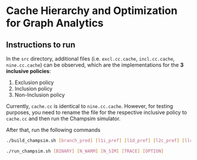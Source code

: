 # Cache Hierarchy and Optimization for Graph Analytics
## Instructions to run

In the `src` directory, additional files (i.e. `excl.cc.cache`, `incl.cc.cache`, `nine.cc.cache`) can be observed, which are the implementations for the **3 inclusive policies**:
1. Exclusion policy
1. Inclusion policy
1. Non-Inclusion policy

Currently, `cache.cc` is identical to `nine.cc.cache`. 
However, for testing purposes, you need to rename the file for the respective inclusive policy to `cache.cc` and then run the Champsim simulator.

After that, run the following commands

```bash
./build_champsim.sh [branch_pred] [l1i_pref] [l1d_pref] [l2c_pref] [llc_pref] [llc_repl] [num_core]
```

```bash
./run_champsim.sh [BINARY] [N_WARM] [N_SIM] [TRACE] [OPTION]
```